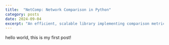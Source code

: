 ```yaml
---
title:  "NetComp: Network Comparison in Python"
category: posts
date: 2024-09-04
excerpt: "An efficient, scalable library implementing comparison metrics for complex networks."
---
```


hello world, this is my first post!